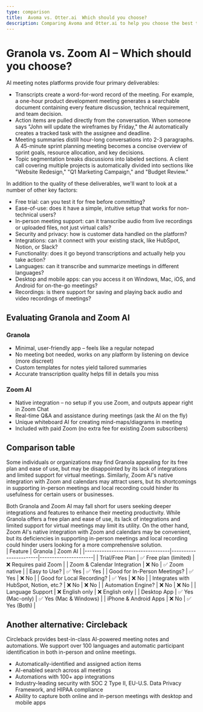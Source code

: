 ```yaml
---
type: comparison
title:  Avoma vs. Otter.ai  Which should you choose?
description: Comparing Avoma and Otter.ai to help you choose the best transcription tool. Explore features, pricing, and an alternative option, Circleback.
---
```


# Granola vs. Zoom AI – Which should you choose?  
AI meeting notes platforms provide four primary deliverables:  
  
* Transcripts create a word-for-word record of the meeting. For example, a one-hour product development meeting generates a searchable document containing every feature discussion, technical requirement, and team decision.  
* Action items are pulled directly from the conversation. When someone says "John will update the wireframes by Friday," the AI automatically creates a tracked task with the assignee and deadline.  
* Meeting summaries distill hour-long conversations into 2-3 paragraphs. A 45-minute sprint planning meeting becomes a concise overview of sprint goals, resource allocation, and key decisions.  
* Topic segmentation breaks discussions into labeled sections. A client call covering multiple projects is automatically divided into sections like "Website Redesign," "Q1 Marketing Campaign," and "Budget Review."  
  
In addition to the quality of these deliverables, we'll want to look at a number of other key factors:  
  
* Free trial: can you test it for free before committing?  
* Ease-of-use: does it have a simple, intuitive setup that works for non-technical users?  
* In-person meeting support: can it transcribe audio from live recordings or uploaded files, not just virtual calls?  
* Security and privacy: how is customer data handled on the platform?  
* Integrations: can it connect with your existing stack, like HubSpot, Notion, or Slack?  
* Functionality: does it go beyond transcriptions and actually help you take action?  
* Languages: can it transcribe and summarize meetings in different languages?  
* Desktop and mobile apps: can you access it on Windows, Mac, iOS, and Android for on-the-go meetings?  
* Recordings: is there support for saving and playing back audio and video recordings of meetings?    
## Evaluating Granola and Zoom AI  
### Granola
- Minimal, user-friendly app – feels like a regular notepad
- No meeting bot needed, works on any platform by listening on device (more discreet)
- Custom templates for notes yield tailored summaries
- Accurate transcription quality helps fill in details you miss

### Zoom AI
- Native integration – no setup if you use Zoom, and outputs appear right in Zoom Chat
- Real-time Q&A and assistance during meetings (ask the AI on the fly)
- Unique whiteboard AI for creating mind-maps/diagrams in meeting
- Included with paid Zoom (no extra fee for existing Zoom subscribers)  
## Comparison table    
Some individuals or organizations may find Granola appealing for its free plan and ease of use, but may be disappointed by its lack of integrations and limited support for virtual meetings. Similarly, Zoom AI's native integration with Zoom and calendars may attract users, but its shortcomings in supporting in-person meetings and local recording could hinder its usefulness for certain users or businesses.

Both Granola and Zoom AI may fall short for users seeking deeper integrations and features to enhance their meeting productivity. While Granola offers a free plan and ease of use, its lack of integrations and limited support for virtual meetings may limit its utility. On the other hand, Zoom AI's native integration with Zoom and calendars may be convenient, but its deficiencies in supporting in-person meetings and local recording could hinder users looking for a more comprehensive solution.  
| Feature                           | Granola               | Zoom AI              |
|-----------------------------------|-----------------------|----------------------|
| Trial/Free Plan                   | ✅ Free plan (limited) | ❌ Requires paid Zoom |
| Zoom & Calendar Integration       | ❌ No                 | ✅ Zoom native        |
| Easy to Use?                      | ✅ Yes                | ✅ Yes               |
| Good for In-Person Meetings?      | ✅ Yes                | ❌ No                |
| Good for Local Recording?         | ✅ Yes                | ❌ No                |
| Integrates with HubSpot, Notion, etc.? | ❌ No              | ❌ No                |
| Automation Engine?                | ❌ No                 | ❌ No                |
| Language Support                  | ❌ English only       | ❌ English only      |
| Desktop App                       | ✅ Yes (Mac-only)     | ✅ Yes (Mac & Windows) |
| iPhone & Android Apps             | ❌ No                 | ✅ Yes (Both)        |  
## Another alternative: Circleback  
Circleback provides best-in-class AI-powered meeting notes and automations. We support over 100 languages and automatic participant identification in both in-person and online meetings.  
  
* Automatically-identified and assigned action items  
* AI-enabled search across all meetings  
* Automations with 100+ app integrations  
* Industry-leading security with SOC 2 Type II, EU-U.S. Data Privacy Framework, and HIPAA compliance  
* Ability to capture both online and in-person meetings with desktop and mobile apps  
